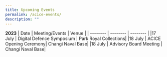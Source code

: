 ```yaml
---
title: Upcoming Events
permalink: /acice-events/
description: ""
---
```

**2023**
| Date | Meeting/Events | Venue |
| -------- | -------- | -------- |
|17 July | Digital Defence Symposium | Park Royal Collections|
|18 July | ACICE Opening Ceremony| Changi Naval Base|
|18 July | Advisory Board Meeting | Changi Naval Base|